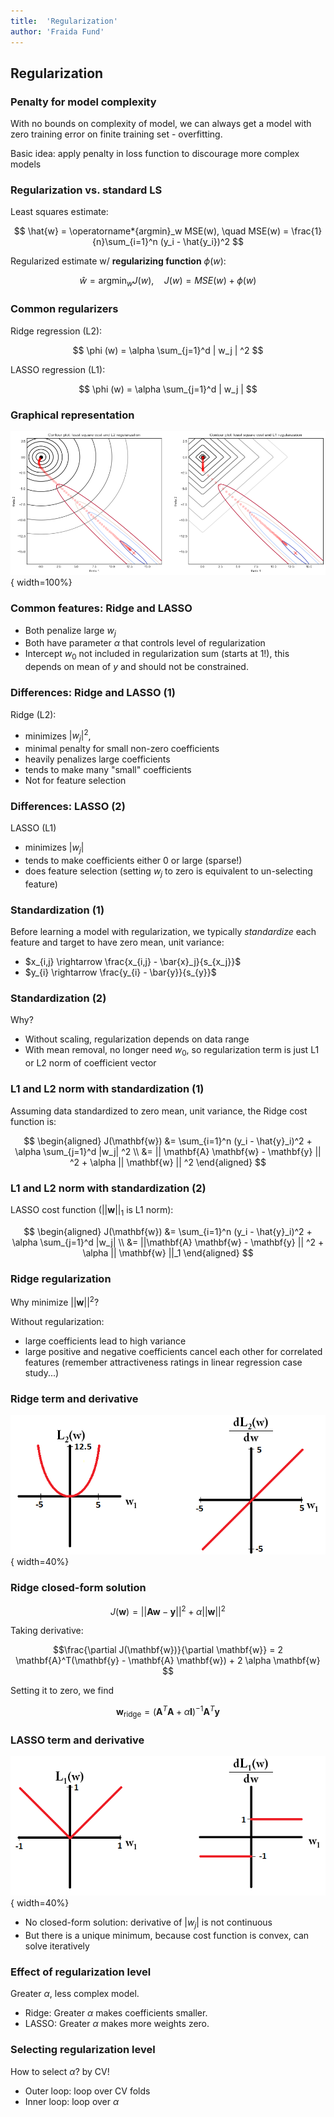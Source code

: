 ```yaml
---
title:  'Regularization'
author: 'Fraida Fund'
---
```




## Regularization

### Penalty for model complexity

With no bounds on complexity of model, we can always get a model with zero training error on finite training set - overfitting.

Basic idea: apply penalty in loss function to discourage more complex models


### Regularization vs. standard LS

Least squares estimate:

$$ \hat{w} = \operatorname*{argmin}_w MSE(w), \quad MSE(w) = \frac{1}{n}\sum_{i=1}^n (y_i - \hat{y_i})^2 $$

Regularized estimate w/ **regularizing function** $\phi(w)$:


$$ \hat{w} = \operatorname*{argmin}_w J(w), \quad  J(w) = MSE(w) + \phi(w) $$


### Common regularizers

Ridge regression (L2):

$$ \phi (w) = \alpha \sum_{j=1}^d | w_j | ^2 $$

LASSO regression (L1):

$$ \phi (w) = \alpha \sum_{j=1}^d | w_j | $$


### Graphical representation

![[LS solution (+), RSS contours](https://xavierbourretsicotte.github.io/ridge_lasso_visual.html). As we increase $\alpha$, regularized solution moves from LS to 0. ](../images/regularization-contour.png){ width=100%}

### Common features: Ridge and LASSO

* Both penalize large $w_j$
* Both have parameter $\alpha$ that controls level of regularization
* Intercept $w_0$ not included in regularization sum (starts at 1!), this depends on mean of $y$ and should not be constrained.


### Differences: Ridge and LASSO (1)

Ridge (L2):

* minimizes $|w_j|^2$, 
* minimal penalty for small non-zero coefficients
* heavily penalizes large coefficients
* tends to make many "small" coefficients
* Not for feature selection

### Differences: LASSO (2)

LASSO (L1)

* minimizes $|w_j|$
* tends to make coefficients either 0 or large (sparse!)
* does feature selection (setting $w_j$ to zero is equivalent to un-selecting feature)



### Standardization (1)

Before learning a model with regularization, we typically *standardize* each feature and target to have zero mean, unit variance:

* $x_{i,j} \rightarrow  \frac{x_{i,j} - \bar{x}_j}{s_{x_j}}$
* $y_{i} \rightarrow  \frac{y_{i} - \bar{y}}{s_{y}}$

### Standardization (2)

Why? 

* Without scaling, regularization depends on data range
* With mean removal, no longer need $w_0$, so regularization term is just L1 or L2 norm of coefficient vector

### L1 and L2 norm with standardization (1)

Assuming data standardized to zero mean, unit variance, the Ridge cost function is:

$$
\begin{aligned}
J(\mathbf{w}) &= \sum_{i=1}^n (y_i - \hat{y}_i)^2 + \alpha  \sum_{j=1}^d |w_j| ^2  \\
&= || \mathbf{A} \mathbf{w} -  \mathbf{y} || ^2 + \alpha || \mathbf{w} || ^2 
\end{aligned}
$$ 

### L1 and L2 norm with standardization (2)

LASSO cost function ($|| \mathbf{w} ||_1$ is L1 norm):

$$
\begin{aligned}
J(\mathbf{w}) &= \sum_{i=1}^n (y_i - \hat{y}_i)^2 + \alpha  \sum_{j=1}^d |w_j| \\
&= ||\mathbf{A} \mathbf{w} -  \mathbf{y} || ^2 + \alpha || \mathbf{w} ||_1 
\end{aligned}
$$ 

### Ridge regularization

Why minimize $|| \mathbf{w} || ^2$?

Without regularization:

* large coefficients lead to high variance
* large positive and negative coefficients cancel each other for correlated features (remember attractiveness ratings in linear regression case study...)

### Ridge term and derivative

![L2 term and its derivative for one parameter.](../images/ridge-derivative.png){ width=40%}

### Ridge closed-form solution

$$J(\mathbf{w}) = ||\mathbf{A} \mathbf{w} -  \mathbf{y} || ^2 + \alpha || \mathbf{w} || ^2$$ 

Taking derivative:

$$\frac{\partial J(\mathbf{w})}{\partial \mathbf{w}} = 2 \mathbf{A}^T(\mathbf{y} - \mathbf{A} \mathbf{w}) + 2 \alpha \mathbf{w} $$ 

Setting it to zero, we find

$$\mathbf{w}_{\text{ridge}} = (\mathbf{A}^T\mathbf{A} + \alpha \mathbf{I})^{-1} \mathbf{A}^T \mathbf{y}$$



### LASSO term and derivative

![L1 term and its derivative for one parameter.](../images/lasso-derivative.png){ width=40%}

* No closed-form solution: derivative of $|w_j|$ is not continuous
* But there is a unique minimum, because cost function is convex, can solve iteratively

### Effect of regularization level

Greater $\alpha$, less complex model.

* Ridge: Greater $\alpha$ makes coefficients smaller.
* LASSO: Greater $\alpha$ makes more weights zero.


### Selecting regularization level

How to select $\alpha$? by CV!

* Outer loop: loop over CV folds
* Inner loop: loop over $\alpha$

